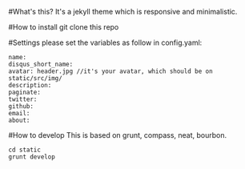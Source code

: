 #What's this?
It's a jekyll theme which is responsive and minimalistic.

#How to install
git clone this repo

#Settings
please set the variables as follow in config.yaml:

```
name: 
disqus_short_name:  
avatar: header.jpg //it's your avatar, which should be on static/src/img/
description: 
paginate: 
twitter: 
github: 
email: 
about: 
```

#How to develop
This is based on grunt, compass, neat, bourbon.
```
cd static
grunt develop
```


